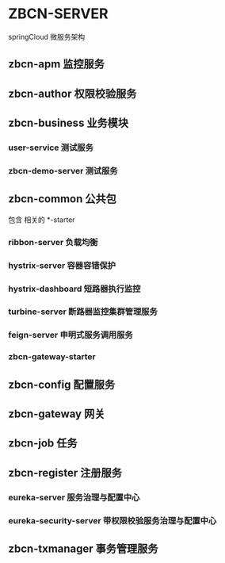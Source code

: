# ZBCN-SERVER
springCloud 微服务架构

## zbcn-apm 监控服务

## zbcn-author 权限校验服务

## zbcn-business 业务模块
###  user-service 测试服务
### zbcn-demo-server 测试服务

## zbcn-common 公共包
包含 相关的 *-starter
### ribbon-server 负载均衡
### hystrix-server 容器容错保护
### hystrix-dashboard   短路器执行监控
### turbine-server 断路器监控集群管理服务
### feign-server 申明式服务调用服务
### zbcn-gateway-starter

## zbcn-config 配置服务

## zbcn-gateway 网关

## zbcn-job 任务

## zbcn-register 注册服务
### eureka-server 服务治理与配置中心
### eureka-security-server 带权限校验服务治理与配置中心

## zbcn-txmanager 事务管理服务

